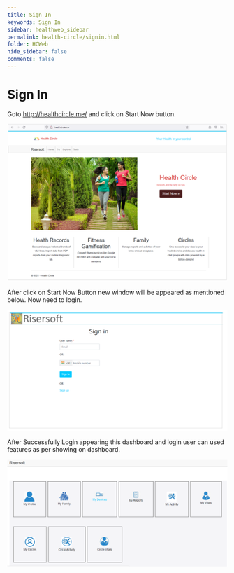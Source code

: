 ```yaml
---
title: Sign In
keywords: Sign In
sidebar: healthweb_sidebar
permalink: health-circle/signin.html
folder: HCWeb
hide_sidebar: false
comments: false
---
```


# Sign In


Goto http://healthcircle.me/ and click on Start Now button.
 
![](/images/healthcircle.png)

After click on Start Now Button new window will be appeared as mentioned below. Now need to login.

![](/images/healthcirclesignin.png)

After Successfully Login appearing this dashboard and login user can used features as per showing on dashboard.

![](/images/healthcircledash.png)


